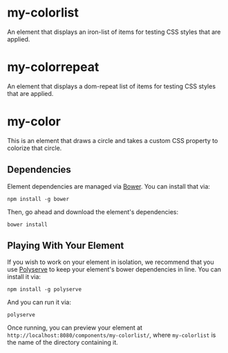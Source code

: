 # my-colorlist

An element that displays an iron-list of items for testing CSS styles that are applied. 

# my-colorrepeat

An element that displays a dom-repeat list of items for testing CSS styles that are applied. 

# my-color

This is an element that draws a circle and takes a custom CSS property to colorize that circle. 

## Dependencies

Element dependencies are managed via [Bower](http://bower.io/). You can
install that via:

    npm install -g bower

Then, go ahead and download the element's dependencies:

    bower install


## Playing With Your Element

If you wish to work on your element in isolation, we recommend that you use
[Polyserve](https://github.com/PolymerLabs/polyserve) to keep your element's
bower dependencies in line. You can install it via:

    npm install -g polyserve

And you can run it via:

    polyserve

Once running, you can preview your element at
`http://localhost:8080/components/my-colorlist/`, where `my-colorlist` is the name of the directory containing it.


